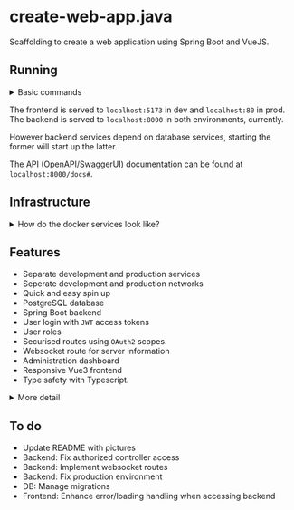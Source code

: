# create-web-app.java

Scaffolding to create a web application using Spring Boot and VueJS.

## Running


<details>
    <summary>Basic commands</summary>

The frontend, the backend and the database live in Docker containers. Utility scripts can be found in the `scripts` directory.

To start the development environment, run from the project root:

```commandline
bash ./scripts/run-dev.sh [--options]
```

To start the production environment, run from the project root:

```commandline
bash ./scripts/run-prod.sh [--options]
```

You can specify Docker options like `--build`.
Services can also be started individually with :

```commandline
docker compose up [--options] <docker-service>
```
</details>

The frontend is served to `localhost:5173` in dev and `localhost:80` in prod.
The backend is served to `localhost:8000` in both environments, currently.

However backend services depend on database services, starting the former will start up the latter.

The API (OpenAPI/SwaggerUI) documentation can be found at `localhost:8000/docs#`.

## Infrastructure

<details>
    <summary>How do the docker services look like?</summary>

Two environments (docker profiles) are currently set up, `dev` and `prod`.

Services are setup following this naming scheme :
- `postgres-[profile]`
- `backend-[profile]`
- `frontend-[profile]`

For example, to build and spin up the frontend service with `dev` profile in detached mode :

```commandline
docker compose up -d --build frontend-dev
```

</details>


## Features
 - Separate development and production services
 - Seperate development and production networks
 - Quick and easy spin up
 - PostgreSQL database
 - Spring Boot backend
 - User login with `JWT` access tokens
 - User roles
 - Securised routes using `OAuth2` scopes.
 - Websocket route for server information
 - Administration dashboard
 - Responsive Vue3 frontend
 - Type safety with Typescript.

<details>
    <summary>More detail</summary>

- The database lives in a `Postgresql` container.
- `Java` backend using `SpringBoot`. The backend is served using `tomcat`.
- `Vue3/Typescript` frontend using `vite`. In the development environment the frontend is served using vite, in production `NGINX` is used.
</details>

## To do
- Update README with pictures
- Backend: Fix authorized controller access
- Backend: Implement websocket routes
- Backend: Fix production environment
- DB: Manage migrations
- Frontend: Enhance error/loading handling when accessing backend

